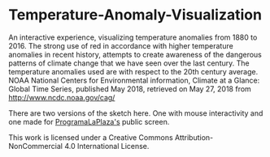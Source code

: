 # Temperature-Anomaly-Visualization

An interactive experience, visualizing temperature anomalies from 1880 to 2016. The strong use of red in accordance with higher temperature anomalies in recent history, attempts to create awareness of the dangerous patterns of climate change that we have seen over the last century. The temperature anomalies used are with respect to the 20th century average. NOAA National Centers for Environmental information, Climate at a Glance: Global Time Series, published May 2018, retrieved on May 27, 2018 from http://www.ncdc.noaa.gov/cag/

There are two versions of the sketch here.  One with mouse interactivity and one made for [ProgramaLaPlaza's](http://programalaplaza.medialab-prado.es/#/home) public screen.

This work is licensed under a Creative Commons Attribution-NonCommercial 4.0 International License.
